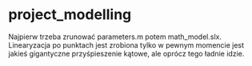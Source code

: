 # project_modelling

Najpierw trzeba zrunować parameters.m potem math_model.slx. Linearyzacja po punktach jest zrobiona tylko w pewnym momencie jest jakieś gigantyczne przyśpieszenie kątowe, ale oprócz tego ładnie idzie.
